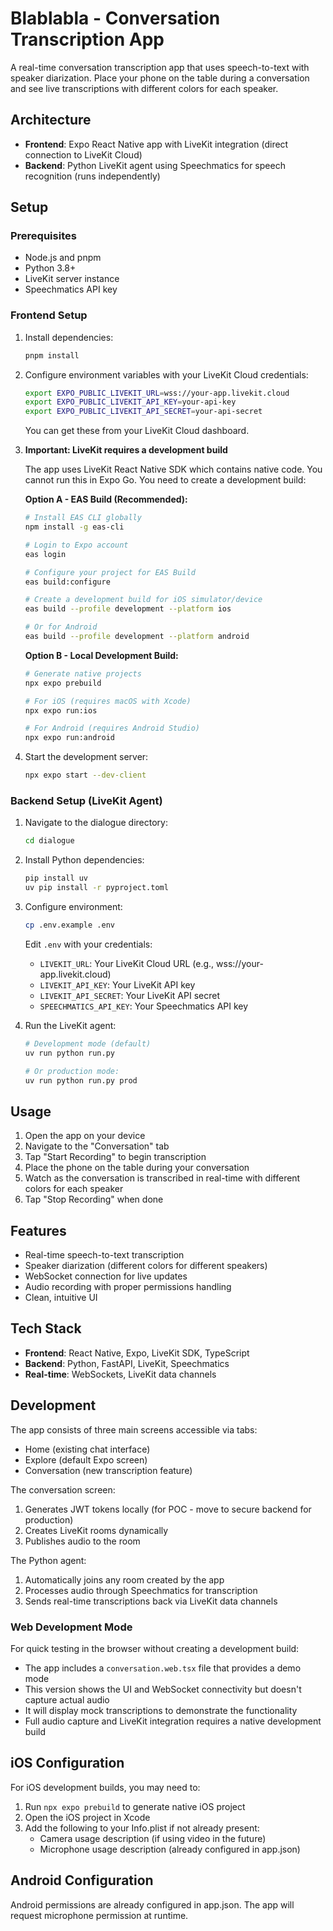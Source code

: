 # Blablabla - Conversation Transcription App

A real-time conversation transcription app that uses speech-to-text with speaker diarization. Place your phone on the table during a conversation and see live transcriptions with different colors for each speaker.

## Architecture

- **Frontend**: Expo React Native app with LiveKit integration (direct connection to LiveKit Cloud)
- **Backend**: Python LiveKit agent using Speechmatics for speech recognition (runs independently)

## Setup

### Prerequisites

- Node.js and pnpm
- Python 3.8+
- LiveKit server instance
- Speechmatics API key

### Frontend Setup

1. Install dependencies:
   ```bash
   pnpm install
   ```

2. Configure environment variables with your LiveKit Cloud credentials:
   ```bash
   export EXPO_PUBLIC_LIVEKIT_URL=wss://your-app.livekit.cloud
   export EXPO_PUBLIC_LIVEKIT_API_KEY=your-api-key
   export EXPO_PUBLIC_LIVEKIT_API_SECRET=your-api-secret
   ```
   
   You can get these from your LiveKit Cloud dashboard.

3. **Important: LiveKit requires a development build**
   
   The app uses LiveKit React Native SDK which contains native code. You cannot run this in Expo Go. You need to create a development build:

   **Option A - EAS Build (Recommended):**
   ```bash
   # Install EAS CLI globally
   npm install -g eas-cli
   
   # Login to Expo account
   eas login
   
   # Configure your project for EAS Build
   eas build:configure
   
   # Create a development build for iOS simulator/device
   eas build --profile development --platform ios
   
   # Or for Android
   eas build --profile development --platform android
   ```

   **Option B - Local Development Build:**
   ```bash
   # Generate native projects
   npx expo prebuild
   
   # For iOS (requires macOS with Xcode)
   npx expo run:ios
   
   # For Android (requires Android Studio)
   npx expo run:android
   ```

4. Start the development server:
   ```bash
   npx expo start --dev-client
   ```

### Backend Setup (LiveKit Agent)

1. Navigate to the dialogue directory:
   ```bash
   cd dialogue
   ```

2. Install Python dependencies:
   ```bash
   pip install uv
   uv pip install -r pyproject.toml
   ```

3. Configure environment:
   ```bash
   cp .env.example .env
   ```
   
   Edit `.env` with your credentials:
   - `LIVEKIT_URL`: Your LiveKit Cloud URL (e.g., wss://your-app.livekit.cloud)
   - `LIVEKIT_API_KEY`: Your LiveKit API key
   - `LIVEKIT_API_SECRET`: Your LiveKit API secret
   - `SPEECHMATICS_API_KEY`: Your Speechmatics API key

4. Run the LiveKit agent:

   ```bash
   # Development mode (default)
   uv run python run.py
   
   # Or production mode:
   uv run python run.py prod
   ```

## Usage

1. Open the app on your device
2. Navigate to the "Conversation" tab
3. Tap "Start Recording" to begin transcription
4. Place the phone on the table during your conversation
5. Watch as the conversation is transcribed in real-time with different colors for each speaker
6. Tap "Stop Recording" when done

## Features

- Real-time speech-to-text transcription
- Speaker diarization (different colors for different speakers)
- WebSocket connection for live updates
- Audio recording with proper permissions handling
- Clean, intuitive UI

## Tech Stack

- **Frontend**: React Native, Expo, LiveKit SDK, TypeScript
- **Backend**: Python, FastAPI, LiveKit, Speechmatics
- **Real-time**: WebSockets, LiveKit data channels

## Development

The app consists of three main screens accessible via tabs:
- Home (existing chat interface)
- Explore (default Expo screen)
- Conversation (new transcription feature)

The conversation screen:
1. Generates JWT tokens locally (for POC - move to secure backend for production)
2. Creates LiveKit rooms dynamically
3. Publishes audio to the room

The Python agent:
1. Automatically joins any room created by the app
2. Processes audio through Speechmatics for transcription
3. Sends real-time transcriptions back via LiveKit data channels

### Web Development Mode

For quick testing in the browser without creating a development build:
- The app includes a `conversation.web.tsx` file that provides a demo mode
- This version shows the UI and WebSocket connectivity but doesn't capture actual audio
- It will display mock transcriptions to demonstrate the functionality
- Full audio capture and LiveKit integration requires a native development build

## iOS Configuration

For iOS development builds, you may need to:
1. Run `npx expo prebuild` to generate native iOS project
2. Open the iOS project in Xcode
3. Add the following to your Info.plist if not already present:
   - Camera usage description (if using video in the future)
   - Microphone usage description (already configured in app.json)

## Android Configuration

Android permissions are already configured in app.json. The app will request microphone permission at runtime.